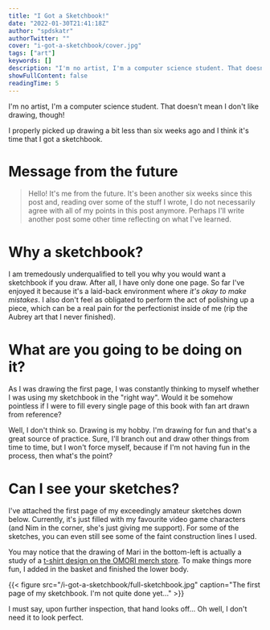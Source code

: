 ```yaml
---
title: "I Got a Sketchbook!"
date: "2022-01-30T21:41:18Z"
author: "spdskatr"
authorTwitter: ""
cover: "i-got-a-sketchbook/cover.jpg"
tags: ["art"]
keywords: []
description: "I'm no artist, I'm a computer science student. That doesn't mean I don't like drawing, though!"
showFullContent: false
readingTime: 5
---
```


I'm no artist, I'm a computer science student. That doesn't mean I don't like drawing, though!

I properly picked up drawing a bit less than six weeks ago and I think it's time that I got a sketchbook.

# Message from the future

> Hello! It's me from the future. It's been another six weeks since this post and, reading over some of the stuff I wrote, I do not necessarily agree with all of my points in this post anymore. Perhaps I'll write another post some other time reflecting on what I've learned.

# Why a sketchbook?

I am tremedously underqualified to tell you why you would want a sketchbook if you draw. After all, I have only done one page. So far I've enjoyed it because it's a laid-back environment where *it's okay to make mistakes*. I also don't feel as obligated to perform the act of polishing up a piece, which can be a real pain for the perfectionist inside of me (rip the Aubrey art that I never finished).

# What are you going to be doing on it?

As I was drawing the first page, I was constantly thinking to myself whether I was using my sketchbook in the "right way". Would it be somehow pointless if I were to fill every single page of this book with fan art drawn from reference?

Well, I don't think so. Drawing is my hobby. I'm drawing for fun and that's a great source of practice. Sure, I'll branch out and draw other things from time to time, but I won't force myself, because if I'm not having fun in the process, then what's the point?

# Can I see your sketches?

I've attached the first page of my exceedingly amateur sketches down below. Currently, it's just filled with my favourite video game characters (and Nim in the corner, she's just giving me support). For some of the sketches, you can even still see some of the faint construction lines I used.

You may notice that the drawing of Mari in the bottom-left is actually a study of a [t-shirt design on the OMORI merch store](https://www.omocat-shop.com/collections/omori/products/mari-t-shirt). To make things more fun, I added in the basket and finished the lower body.

{{< figure src="/i-got-a-sketchbook/full-sketchbook.jpg" caption="The first page of my sketchbook. I'm not quite done yet..." >}}

I must say, upon further inspection, that hand looks off... Oh well, I don't need it to look perfect.

